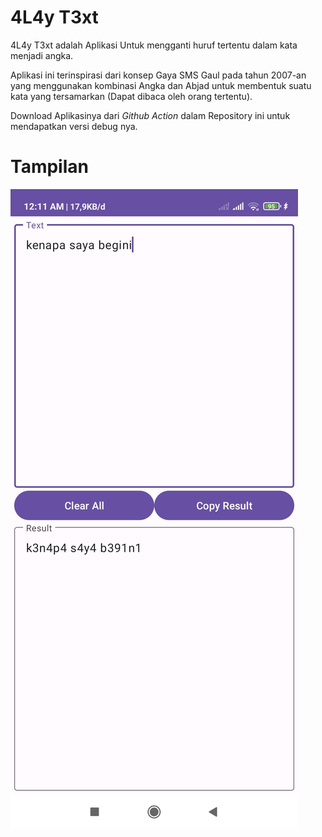 # 4L4y T3xt
4L4y T3xt adalah Aplikasi Untuk mengganti huruf tertentu dalam kata menjadi angka.

Aplikasi ini terinspirasi dari konsep Gaya SMS Gaul pada tahun 2007-an yang menggunakan kombinasi Angka dan Abjad untuk membentuk suatu kata yang tersamarkan (Dapat dibaca oleh orang tertentu).

Download Aplikasinya dari _Github Action_ dalam Repository ini untuk mendapatkan versi debug nya.

# Tampilan
![katareplacer](photo/1.jpg)
